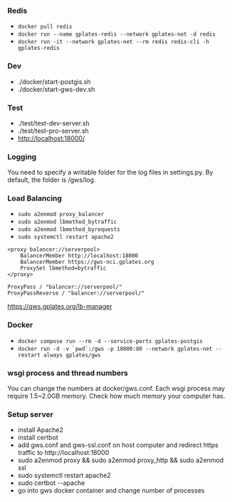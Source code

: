 ### Redis

- `docker pull redis`
- `docker run --name gplates-redis --network gplates-net -d redis`
- `docker run -it --network gplates-net --rm redis redis-cli -h gplates-redis`

### Dev

- ./docker/start-postgis.sh
- ./docker/start-gws-dev.sh

### Test

- ./test/test-dev-server.sh
- ./test/test-pro-server.sh
- <http://localhost:18000/>

### Logging

You need to specify a writable folder for the log files in settings.py. By default, the folder is /gws/log.

### Load Balancing

- `sudo a2enmod proxy_balancer`
- `sudo a2enmod lbmethod_bytraffic`
- `sudo a2enmod lbmethod_byrequests`
- `sudo systemctl restart apache2`

```
<proxy balancer://serverpool>
    BalancerMember http://localhost:18000
    BalancerMember https://gws-nci.gplates.org
    ProxySet lbmethod=bytraffic
</proxy>
```
```
ProxyPass / "balancer://serverpool/"
ProxyPassReverse / "balancer://serverpool/"
```

https://gws.gplates.org/lb-manager

### Docker

- `docker compose run --rm -d --service-ports gplates-postgis`
- ``docker run -d -v `pwd`:/gws -p 18000:80 --network gplates-net --restart always gplates/gws``

### wsgi process and thread numbers

You can change the numbers at docker/gws.conf. Each wsgi process may require 1.5~2.0GB memory. Check how much memory your computer has.

### Setup server

- install Apache2
- install certbot
- add gws.conf and gws-ssl.conf on host computer and redirect https traffic to http://localhost:18000
- sudo a2enmod proxy && sudo a2enmod proxy_http && sudo a2enmod ssl
- sudo systemctl restart apache2
- sudo certbot --apache 
- go into gws docker container and change number of processes